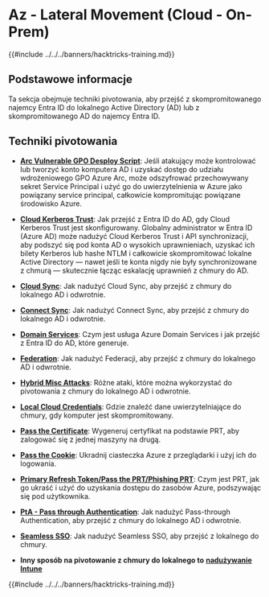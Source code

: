 # Az - Lateral Movement (Cloud - On-Prem)

{{#include ../../../banners/hacktricks-training.md}}

## Podstawowe informacje

Ta sekcja obejmuje techniki pivotowania, aby przejść z skompromitowanego najemcy Entra ID do lokalnego Active Directory (AD) lub z skompromitowanego AD do najemcy Entra ID.

## Techniki pivotowania

- [**Arc Vulnerable GPO Desploy Script**](az-arc-vulnerable-gpo-deploy-script.md): Jeśli atakujący może kontrolować lub tworzyć konto komputera AD i uzyskać dostęp do udziału wdrożeniowego GPO Azure Arc, może odszyfrować przechowywany sekret Service Principal i użyć go do uwierzytelnienia w Azure jako powiązany service principal, całkowicie kompromitując powiązane środowisko Azure.

- [**Cloud Kerberos Trust**](az-cloud-kerberos-trust.md): Jak przejść z Entra ID do AD, gdy Cloud Kerberos Trust jest skonfigurowany. Globalny administrator w Entra ID (Azure AD) może nadużyć Cloud Kerberos Trust i API synchronizacji, aby podszyć się pod konta AD o wysokich uprawnieniach, uzyskać ich bilety Kerberos lub hashe NTLM i całkowicie skompromitować lokalne Active Directory — nawet jeśli te konta nigdy nie były synchronizowane z chmurą — skutecznie łącząc eskalację uprawnień z chmury do AD.

- [**Cloud Sync**](az-cloud-sync.md): Jak nadużyć Cloud Sync, aby przejść z chmury do lokalnego AD i odwrotnie.

- [**Connect Sync**](az-connect-sync.md): Jak nadużyć Connect Sync, aby przejść z chmury do lokalnego AD i odwrotnie.

- [**Domain Services**](az-domain-services.md): Czym jest usługa Azure Domain Services i jak przejść z Entra ID do AD, które generuje.

- [**Federation**](az-federation.md): Jak nadużyć Federacji, aby przejść z chmury do lokalnego AD i odwrotnie.

- [**Hybrid Misc Attacks**](az-hybrid-identity-misc-attacks.md): Różne ataki, które można wykorzystać do pivotowania z chmury do lokalnego AD i odwrotnie.

- [**Local Cloud Credentials**](az-local-cloud-credentials.md): Gdzie znaleźć dane uwierzytelniające do chmury, gdy komputer jest skompromitowany.

- [**Pass the Certificate**](az-pass-the-certificate.md): Wygeneruj certyfikat na podstawie PRT, aby zalogować się z jednej maszyny na drugą.

- [**Pass the Cookie**](az-pass-the-cookie.md): Ukradnij ciasteczka Azure z przeglądarki i użyj ich do logowania.

- [**Primary Refresh Token/Pass the PRT/Phishing PRT**](az-primary-refresh-token-prt.md): Czym jest PRT, jak go ukraść i użyć do uzyskania dostępu do zasobów Azure, podszywając się pod użytkownika.

- [**PtA - Pass through Authentication**](az-pta-pass-through-authentication.md): Jak nadużyć Pass-through Authentication, aby przejść z chmury do lokalnego AD i odwrotnie.

- [**Seamless SSO**](az-seamless-sso.md): Jak nadużyć Seamless SSO, aby przejść z lokalnego do chmury.

- **Inny sposób na pivotowanie z chmury do lokalnego to** [**nadużywanie Intune**](../az-services/intune.md)

{{#include ../../../banners/hacktricks-training.md}}
